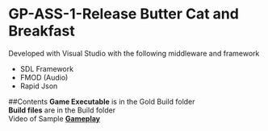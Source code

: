 # GP-ASS-1-Release Butter Cat and Breakfast

Developed with Visual Studio with the following middleware and framework
- SDL Framework
- FMOD (Audio)
- Rapid Json  

##Contents
**Game Executable** is in the Gold Build folder  
**Build files** are in the Build folder  
Video of Sample [**Gameplay**](https://www.youtube.com/embed/5OFMOtmH8HQ)
